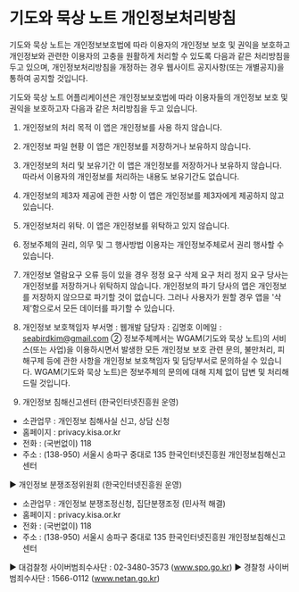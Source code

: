 # 기도와 묵상 노트 개인정보처리방침

기도와 묵상 노트는 개인정보보호법에 따라 이용자의 개인정보 보호 및 권익을 보호하고 개인정보와 관련한 이용자의 고충을 원활하게 처리할 수 있도록 다음과 같은 처리방침을 두고 있으며, 개인정보처리방침을 개정하는 경우 웹사이트 공지사항(또는 개별공지)을 통하여 공지할 것입니다.

기도와 묵상 노트 어플리케이션은 개인정보보호법에 따라 이용자들의 개인정보 보호 및 권익을 보호하고자 다음과 같은 처리방침을 두고 있습니다.

1. 개인정보의 처리 목적 
이 앱은 개인정보를 사용 하지 않습니다.

2. 개인정보 파일 현황 
이 앱은 개인정보를 저장하거나 보유하지 않습니다.

3. 개인정보의 처리 및 보유기간 
이 앱은 개인정보를 저장하거나 보유하지 않습니다. 따라서 이용자의 개인정보를 처리하는 내용도 보유기간도 없습니다.

4. 개인정보의 제3자 제공에 관한 사항 
이 앱은 개인정보를 제3자에게 제공하지 않고 있습니다.

5. 개인정보처리 위탁. 
이 앱은 개인정보를 위탁하고 있지 않습니다.

6. 정보주체의 권리, 의무 및 그 행사방법 이용자는 개인정보주체로서 권리 행사할 수 있습니다.

7. 개인정보 열람요구
오류 등이 있을 경우 정정 요구
삭제 요구
처리 정지 요구 당사는 개인정보를 저장하거나 위탁하지 않습니다.
개인정보의 파기 당사의 앱은 개인정보를 저장하지 않으므로 파기할 것이 없습니다. 그러나 사용자가 원할 경우 앱을 '삭제'함으로서 모든 데이터를 파기할 수 있습니다.

8. 개인정보 보호책임자
부서명 : 웹개발
담당자 : 김명호
이메일 : seabirdkim@gmail.com
② 정보주체께서는 WGAM(기도와 묵상 노트)의 서비스(또는 사업)을 이용하시면서 발생한 모든 개인정보 보호 관련 문의, 불만처리, 피해구제 등에 관한 사항을 개인정보 보호책임자 및 담당부서로 문의하실 수 있습니다. WGAM(기도와 묵상 노트)은 정보주체의 문의에 대해 지체 없이 답변 및 처리해드릴 것입니다.

9. 개인정보 침해신고센터 (한국인터넷진흥원 운영)
- 소관업무 : 개인정보 침해사실 신고, 상담 신청
- 홈페이지 : privacy.kisa.or.kr
- 전화 : (국번없이) 118
- 주소 : (138-950) 서울시 송파구 중대로 135 한국인터넷진흥원 개인정보침해신고센터

▶ 개인정보 분쟁조정위원회 (한국인터넷진흥원 운영)
- 소관업무 : 개인정보 분쟁조정신청, 집단분쟁조정 (민사적 해결)
- 홈페이지 : privacy.kisa.or.kr
- 전화 : (국번없이) 118
- 주소 : (138-950) 서울시 송파구 중대로 135 한국인터넷진흥원 개인정보침해신고센터

▶ 대검찰청 사이버범죄수사단 : 02-3480-3573 (www.spo.go.kr)
▶ 경찰청 사이버범죄수사단 : 1566-0112 (www.netan.go.kr)
